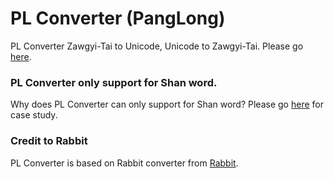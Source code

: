 # PL Converter (PangLong)
PL Converter Zawgyi-Tai to Unicode, Unicode to Zawgyi-Tai. Please go [here](https://tawngphait.github.io/plconverter/).

### PL Converter only support for Shan word.
Why does PL Converter can only support for Shan word? Please go [here](https://tawngphait.github.io/plconverter/case.html) for case study.

### Credit to Rabbit
PL Converter is based on Rabbit converter from [Rabbit](https://github.com/Rabbit-Converter/Rabbit).

